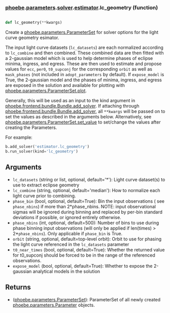 ### [phoebe](phoebe.md).[parameters](phoebe.parameters.md).[solver](phoebe.parameters.solver.md).[estimator](phoebe.parameters.solver.estimator.md).lc_geometry (function)


```py

def lc_geometry(**kwargs)

```



Create a [phoebe.parameters.ParameterSet](phoebe.parameters.ParameterSet.md) for solver options for the
light curve geometry esimator.

The input light curve datasets (`lc_datasets`) are each normalized
according to `lc_combine` and then combined.
These combined data are then fitted with a 2-gaussian model
which is used to help determine phases of eclipse minima, ingress, and
egress.  These are then used to estimate and propose values for `ecc`, `per0`,
`t0_supconj` for the corresponding `orbit` as well as `mask_phases` (not included in `adopt_parameters`
by default).  If `expose_model` is True, the 2-gaussian model and the phases of minima,
ingress, and egress are exposed in the solution and available for
plotting with [phoebe.parameters.ParameterSet.plot](phoebe.parameters.ParameterSet.plot.md).

Generally, this will be used as an input to the kind argument in
[phoebe.frontend.bundle.Bundle.add_solver](phoebe.frontend.bundle.Bundle.add_solver.md).  If attaching through
[phoebe.frontend.bundle.Bundle.add_solver](phoebe.frontend.bundle.Bundle.add_solver.md), all `**kwargs` will be
passed on to set the values as described in the arguments below.  Alternatively,
see [phoebe.parameters.ParameterSet.set_value](phoebe.parameters.ParameterSet.set_value.md) to set/change the values
after creating the Parameters.

For example:

```py
b.add_solver('estimator.lc_geometry')
b.run_solver(kind='lc_geometry')
```

Arguments
----------
* `lc_datasets` (string or list, optional, default='*'): Light curve
    dataset(s) to use to extract eclipse geometry
* `lc_combine` (string, optional, default='median'): How to normalize each
    light curve prior to combining.
* `phase_bin` (bool, optional, default=True): Bin the input observations (
    see `phase_nbins`) if more than 2*phase_nbins.  NOTE: input observational
    sigmas will be ignored during binning and replaced by per-bin standard
    deviations if possible, or ignored entirely otherwise.
* `phase_nbins` (int, optional, default=500): Number of bins to use during
    phase binning input observations
    (will only be applied if len(times) &gt; 2*`phase_nbins`).  Only applicable
    if `phase_bin` is True.
* `orbit` (string, optional, default=top-level orbit): Orbit to use for
    phasing the light curve referenced in the `lc_datasets` parameter
* `t0_near_times` (bool, optional, default=True): Whether the returned value
    for t0_supconj should be forced to be in the range of the referenced
    observations.
* `expose_model` (bool, optional, default=True): Whether to expose the
    2-gaussian analytical models in the solution

Returns
--------
* ([phoebe.parameters.ParameterSet](phoebe.parameters.ParameterSet.md)): ParameterSet of all newly created
    [phoebe.parameters.Parameter](phoebe.parameters.Parameter.md) objects.

